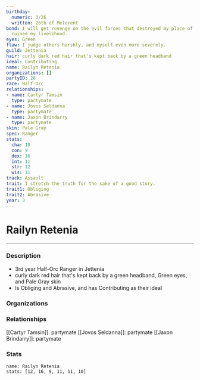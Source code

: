 ```yaml
---
birthday:
  numeric: 3/26
  written: 26th of Melorent
bond: I will get revenge on the evil forces that destroyed my place of business and
  ruined my livelihood.
eyes: Green
flaw: I judge others harshly, and myself even more severely.
guild: Jettenia
hair: curly dark red hair that's kept back by a green headband
ideal: Contributing
name: Railyn Retenia
organizations: []
partyID: 28
race: Half-Orc
relationships:
- name: Cartyr Tamsin
  type: partymate
- name: Jovos Seldanna
  type: partymate
- name: Jaxon Brindarry
  type: partymate
skin: Pale Gray
spec: Ranger
stats:
  cha: 10
  con: 9
  dex: 16
  int: 11
  str: 12
  wis: 11
track: Assault
trait: I stretch the truth for the sake of a good story.
trait1: Obliging
trait2: Abrasive
year: 3
---
```

# Railyn Retenia
---
### Description
- 3rd year Half-Orc Ranger in Jettenia
- curly dark red hair that's kept back by a green headband, Green eyes, and Pale Gray skin
- Is Obliging and Abrasive, and has Contributing as their ideal

### Organizations
### Relationships
[[Cartyr Tamsin]]: partymate
[[Jovos Seldanna]]: partymate
[[Jaxon Brindarry]]: partymate
### Stats
```statblock
name: Railyn Retenia
stats: [12, 16, 9, 11, 11, 10]
```